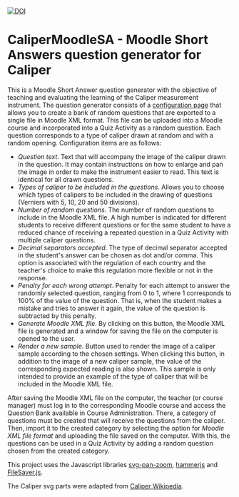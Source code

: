 [![DOI](https://zenodo.org/badge/476100745.svg)](https://zenodo.org/badge/latestdoi/476100745)

**CaliperMoodleSA** - Moodle Short Answers question generator for Caliper
==============

This is a Moodle Short Answer question generator with the objective of teaching and evaluating the learning of the Caliper measurement instrument. The question generator consists of a [configuration page](https://jocoteles.github.io/CaliperMoodleSA/) that allows you to create a bank of random questions that are exported to a single file in Moodle XML format. This file can be uploaded into a Moodle course and incorporated into a Quiz Activity as a random question. Each question corresponds to a type of caliper drawn at random and with a random opening. Configuration items are as follows:

- *Question text*. Text that will accompany the image of the caliper drawn in the question. It may contain instructions on how to enlarge and pan the image in order to make the instrument easier to read. This text is identical for all drawn questions.
- *Types of caliper to be included in the questions*. Allows you to choose which types of calipers to be included in the drawing of questions (Verniers with 5, 10, 20 and 50 divisions).
- *Number of random questions*. The number of random questions to include in the Moodle XML file. A high number is indicated for different students to receive different questions or for the same student to have a reduced chance of receiving a repeated question in a Quiz Activity with multiple caliper questions.
- *Decimal separators accepted*. The type of decimal separator accepted in the student's answer can be chosen as dot and/or comma. This option is associated with the regulation of each country and the teacher's choice to make this regulation more flexible or not in the response.
- *Penalty for each wrong attempt*. Penalty for each attempt to answer the randomly selected question, ranging from 0 to 1, where 1 corresponds to 100% of the value of the question. That is, when the student makes a mistake and tries to answer it again, the value of the question is subtracted by this penalty.
- *Generate Moodle XML file*. By clicking on this button, the Moodle XML file is generated and a window for saving the file on the computer is opened to the user.
- *Render a new sample*. Button used to render the image of a caliper sample according to the chosen settings. When clicking this button, in addition to the image of a new caliper sample, the value of the corresponding expected reading is also shown. This sample is only intended to provide an example of the type of caliper that will be included in the Moodle XML file.

After saving the Moodle XML file on the computer, the teacher (or course manager) must log in to the corresponding Moodle course and access the Question Bank available in Course Administration. There, a category of questions must be created that will receive the questions from the caliper. Then, import it to the created category by selecting the option for *Moodle XML file format* and uploading the file saved on the computer. With this, the questions can be used in a Quiz Activity by adding a random question chosen from the created category.

This project uses the Javascript libraries [svg-pan-zoom](https://github.com/bumbu/svg-pan-zoom), [hammerjs](https://github.com/hammerjs/hammer.js) and [FileSaver.js](https://github.com/eligrey/FileSaver.js/).

The Caliper svg parts were adapted from [Caliper Wikipedia](https://en.wikipedia.org/wiki/File:Vernier_caliper.svg).
